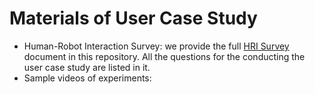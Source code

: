 # Materials of User Case Study

- Human-Robot Interaction Survey: we provide the full [HRI Survey](https://github.com/lcroy/Virtual-Assistant-Max/blob/main/UserCaseStudy/HRI%20Survey%20-%20Google%20Forms.pdf) document in this repository. 
All the questions for the conducting the user case study are listed in it.
- Sample videos of experiments: 